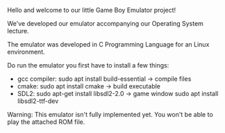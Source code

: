Hello and welcome to our little Game Boy Emulator project!

We've developed our emulator accompanying our Operating System lecture.

The emulator was developed in C Programming Language for an Linux environment.

Do run the emulator you first have to install a few things:
- gcc compiler: sudo apt install build-essential -> compile files
- cmake: sudo apt install cmake -> build executable
- SDL2: sudo apt-get install libsdl2-2.0 -> game window
        sudo apt install libsdl2-ttf-dev

Warning: This emulator isn't fully implemented yet. You won't be able to play the attached ROM file.  